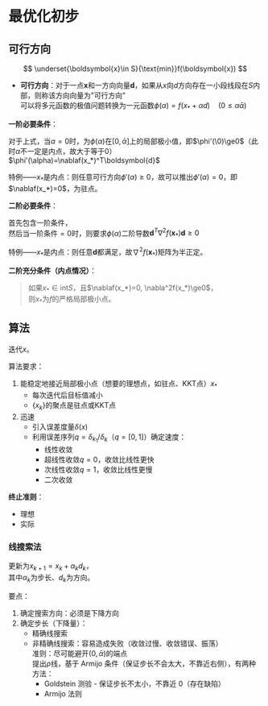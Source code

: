 # 最优化初步

## 可行方向

$$
\underset{\boldsymbol{x}\in S}{\text{min}}f(\boldsymbol{x})
$$

* **可行方向**：对于一点$\boldsymbol{x}$和一方向向量$\boldsymbol{d}$，如果从$x$向$d$方向存在一小段线段在$S$内部，则称该方向向量为"可行方向"  
  可以将多元函数的极值问题转换为一元函数$\phi(\alpha)=f(x_*+\alpha d)\quad(0\le\alpha\bar{\alpha})$

**一阶必要条件**：

对于上式，当$\alpha=0$时，为$\phi(\alpha)$在$[0,\bar\alpha]$上的局部极小值，即$\phi'(\0)\ge0$（此时$\alpha$不一定是内点，故大于等于0）  
$\phi'(\alpha)=\nablaf(x_*)^T\boldsymbol{d}$

特例——$x_*$是内点：则任意可行方向$\phi'(\alpha)\ge0$，故可以推出$\phi'(\alpha)=0$，即$\nablaf(x_*)=0$，为驻点。

**二阶必要条件**：

首先包含一阶条件，  
然后当一阶条件$=0$时，则要求$\phi(\alpha)$二阶导数$\boldsymbol{d}^T\nabla^2f(\boldsymbol{x}_*)\boldsymbol{d}\ge0$

特例——$x_*$是内点：则任意$\boldsymbol{d}$都满足，故$\nabla^2f(\boldsymbol{x}_*)$矩阵为半正定。

**二阶充分条件（内点情况）**：

> 如果$x_*\in \text{int}S$，且$\nablaf(x_*)=0, \nabla^2f(x_*)\ge0$，  
> 则$x_*$为$f$的严格局部极小点。

## 算法

迭代$x$。

算法要求：

1. 能稳定地接近局部极小点（想要的理想点，如驻点、KKT点）$x_*$
   * 每次迭代后目标值减小
   * $\{x_k\}$的聚点是驻点或KKT点
2. 迅速
   * 引入误差度量$\delta(x)$
   * 利用误差序列$q=\delta_{k_1}/\delta_k$（$q=[0,1]$）确定速度：
     * 线性收敛
     * 超线性收敛$q=0$，收敛比线性更快
     * 次线性收敛$q=1$，收敛比线性更慢
     * 二次收敛

**终止准则**：

* 理想
* 实际

### 线搜索法

更新为$x_{k+1}=x_k+\alpha_k d_k$，  
其中$\alpha_k$为步长、$d_k$为方向。

要点：

1. 确定搜索方向：必须是下降方向
2. 确定步长（下降量）：
   * 精确线搜索
   * 非精确线搜索：容易造成失败（收敛过慢、收敛错误、振荡）  
     准则：尽可能避开$(0,\bar\alpha)$的端点  
     提出$\rho$线，基于 Armijo 条件（保证步长不会太大，不靠近右侧），有两种方法：
     * Goldstein 测验 - 保证步长不太小，不靠近 0（存在缺陷）
     * Armijo 法则